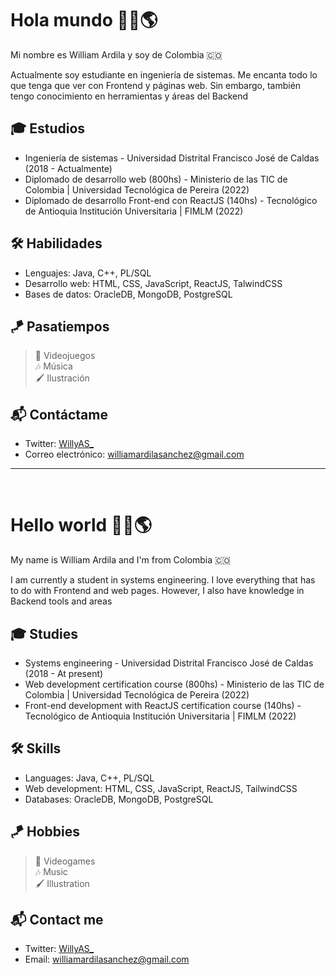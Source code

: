 # Hola mundo 👋🏻🌎
Mi nombre es William Ardila y soy de Colombia 🇨🇴

Actualmente soy estudiante en ingeniería de sistemas. Me encanta todo lo que tenga que ver con Frontend y páginas web. Sin embargo, también tengo conocimiento en herramientas y áreas del Backend


## 🎓 Estudios
  - Ingeniería de sistemas - Universidad Distrital Francisco José de Caldas (2018 - Actualmente)
  - Diplomado de desarrollo web (800hs) - Ministerio de las TIC de Colombia | Universidad Tecnológica de Pereira (2022)
  - Diplomado de desarrollo Front-end con ReactJS (140hs) - Tecnológico de Antioquia Institución Universitaria | FIMLM (2022)

## 🛠 Habilidades
  - Lenguajes: Java, C++, PL/SQL
  - Desarrollo web: HTML, CSS, JavaScript, ReactJS, TalwindCSS
  - Bases de datos: OracleDB, MongoDB, PostgreSQL

## 🪁 Pasatiempos
  > 👾 Videojuegos \
  🎶 Música \
  🖌 Ilustración

## 📬 Contáctame
  - Twitter: [WillyAS_](https://twitter.com/WillyAS_)
  - Correo electrónico: williamardilasanchez@gmail.com

--- 
&nbsp;
# Hello world 👋🏻🌎
My name is William Ardila and I'm from Colombia 🇨🇴

I am currently a student in systems engineering. I love everything that has to do with Frontend and web pages. However, I also have knowledge in Backend tools and areas


## 🎓 Studies
  - Systems engineering - Universidad Distrital Francisco José de Caldas (2018 - At present)
  - Web development certification course (800hs) - Ministerio de las TIC de Colombia | Universidad Tecnológica de Pereira (2022)
  - Front-end development with ReactJS certification course (140hs) - Tecnológico de Antioquia Institución Universitaria | FIMLM (2022)

## 🛠 Skills
  - Languages: Java, C++, PL/SQL
  - Web development: HTML, CSS, JavaScript, ReactJS, TailwindCSS
  - Databases: OracleDB, MongoDB, PostgreSQL

## 🪁 Hobbies
  > 👾 Videogames \
  🎶 Music \
  🖌 Illustration

## 📬 Contact me
  - Twitter: [WillyAS_](https://twitter.com/WillyAS_)
  - Email: williamardilasanchez@gmail.com
